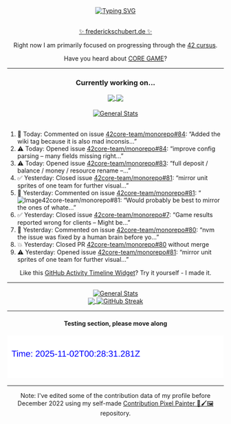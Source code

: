 <div align="center">
	<a href="https://git.io/typing-svg"><img src="https://readme-typing-svg.demolab.com?font=Fira+Code&size=30&pause=1000&color=70A5FD&background=1A1B27&center=true&vCenter=true&repeat=false&random=false&width=550&lines=%F0%9F%91%8B+Hello+World!+I'm+Freddy!+%F0%9F%96%96" alt="Typing SVG" /></a>
</div>
<br>
<div align="center">
	<p></p><a href="https://frederickschubert.de">✨ frederickschubert.de ✨</a></p>
	<p>Right now I am primarily focused on progressing through the <a href="https://github.com/FreddyMSchubert/42_cursus">42 cursus</a>.</p>
	<p>Have you heard about <a href="https://coregame.de/">CORE GAME</a>?</p>
</div>

<hr>

<div align="center">

### Currently working on...

<!-- [![current_repo](https://github-readme-stats.vercel.app/api/pin/?username=FreddyMSchubert&repo=Crafty_Concoctions&theme=tokyonight)](https://github.com/FreddyMSchubert/Crafty_Concoctions) -->

<div align="center">
	<a href="https://github.com/Reptudn/42_transcendence" target="_blank">
		<img align="center" src="https://github-readme-stats.vercel.app/api/pin/?username=Reptudn&repo=42_transcendence&theme=tokyonight" />
	</a>
	<a href="https://github.com/42core-team/monorepo" target="_blank">
		<img align="center" src="https://github-readme-stats.vercel.app/api/pin/?username=42core-team&repo=monorepo&theme=tokyonight" />
	</a>
</div>

<br>

<div align="center">
	<a href="https://github.com/FreddyMSchubert/42_cursus" target="_blank">
		<img align="center" src="https://github-readme-stats.vercel.app/api/pin/?username=FreddyMSchubert&repo=42_cursus&theme=tokyonight" alt="General Stats" />
	</a>
</div>

<br>

<div align="left">
<ol>
<!-- ACTIVITY:START -->
<li>💬 Today: Commented on issue <a href="https://github.com/42core-team/monorepo/issues/84#issuecomment-3257665890">42core-team/monorepo#84</a>: “Added the wiki tag because it is also mad inconsis…”</li>
<li>⚠️ Today: Opened issue <a href="https://github.com/42core-team/monorepo/issues/84">42core-team/monorepo#84</a>: “improve config parsing – many fields missing right…”</li>
<li>⚠️ Today: Opened issue <a href="https://github.com/42core-team/monorepo/issues/83">42core-team/monorepo#83</a>: “full deposit / balance / money / resource rename –…”</li>
<li>✅ Yesterday: Closed issue <a href="https://github.com/42core-team/monorepo/issues/81">42core-team/monorepo#81</a>: “mirror unit sprites of one team for further visual…”</li>
<li>💬 Yesterday: Commented on issue <a href="https://github.com/42core-team/monorepo/issues/81#issuecomment-3253976287">42core-team/monorepo#81</a>: “<img width="360" height="403" alt="Image" src="htt…”</li>
<li>💬 Yesterday: Commented on issue <a href="https://github.com/42core-team/monorepo/issues/81#issuecomment-3253290512">42core-team/monorepo#81</a>: “Would probably be best to mirror the ones of whate…”</li>
<li>✅ Yesterday: Closed issue <a href="https://github.com/42core-team/monorepo/issues/7">42core-team/monorepo#7</a>: “Game results reported wrong for clients – Might be…”</li>
<li>💬 Yesterday: Commented on issue <a href="https://github.com/42core-team/monorepo/pull/80#issuecomment-3253277104">42core-team/monorepo#80</a>: “nvm the issue was fixed by a human brain before yo…”</li>
<li>💥 Yesterday: Closed PR <a href="https://github.com/42core-team/monorepo/pull/80">42core-team/monorepo#80</a> without merge</li>
<li>⚠️ Yesterday: Opened issue <a href="https://github.com/42core-team/monorepo/issues/81">42core-team/monorepo#81</a>: “mirror unit sprites of one team for further visual…”</li>
<!-- ACTIVITY:END -->
</ol>
</div>

Like this [GitHub Activity Timeline Widget](https://github.com/FreddyMSchubert/github-activity-timeline)? Try it yourself - I made it.

<hr>

<div align="center">
	<a href="https://github.com/anuraghazra/github-readme-stats" target="_blank">
		<img height=200 align="center" src="https://github-readme-stats.vercel.app/api?username=FreddyMSchubert&show_icons=true&theme=tokyonight&card_width=650" alt="General Stats" />
	</a>
</div>

<div align="center">
	<a href="https://github.com/anuraghazra/github-readme-stats" target="_blank">
		<img height=200 align="center" src="https://github-readme-stats.vercel.app/api/top-langs/?username=FreddyMSchubert&layout=donut&theme=tokyonight&card_width=320">
	</a>
	<a href="https://github.com/DenverCoder1/github-readme-streak-stats" target="_blank">
		<img height=200 align="center" src="https://streak-stats.demolab.com?user=FreddyMSchubert&theme=tokyonight&date_format=j%20M%5B%20Y%5D&card_width=320&card_height=200&hide_total_contributions=true" alt="GitHub Streak" />
	</a>
</div>

<hr>

#### Testing section, please move along

![GitHub Defenders SVG](https://github.com/FreddyMSchubert/FreddyMSchubert/blob/github_defenders_output/output.svg)

<hr>

Note: I've edited some of the contribution data of my profile before December 2022 using my self-made [Contribution Pixel Painter 🎨🖌️🖼️](https://github.com/FreddyMSchubert/contribution-pixel-painter) repository.
